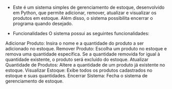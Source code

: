- Este é um sistema simples de gerenciamento de estoque, desenvolvido em Python, que permite adicionar, remover, atualizar e visualizar os produtos em estoque. Além disso, o sistema possibilita encerrar o programa quando desejado.


- Funcionalidades
O sistema possui as seguintes funcionalidades:

Adicionar Produto: Insira o nome e a quantidade do produto a ser adicionado no estoque.
Remover Produto: Escolha um produto no estoque e remova uma quantidade específica. Se a quantidade removida for igual à quantidade existente, o produto será excluído do estoque.
Atualizar Quantidade de Produtos: Altere a quantidade de um produto já existente no estoque.
Visualizar Estoque: Exibe todos os produtos cadastrados no estoque e suas quantidades.
Encerrar Sistema: Fecha o sistema de gerenciamento de estoque.
